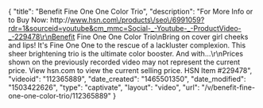 {
    "title": "Benefit Fine One One Color Trio",
    "description": "For More Info or to Buy Now: http:\/\/www.hsn.com\/products\/seo\/6991059?rdr=1&sourceid=youtube&cm_mmc=Social-_-Youtube-_-ProductVideo-_-229478\r\nBenefit Fine One One Color Trio\nBring on cover girl cheeks and lips! It's Fine One One to the rescue of a lackluster complexion. This sheer brightening trio is the ultimate color booster. And with...\r\nPrices shown on the previously recorded video may not represent the current price.  View hsn.com to view the current selling price. HSN Item #229478",
    "videoid": "112365889",
    "date_created": "1465501350",
    "date_modified": "1503422626",
    "type": "captivate",
    "layout": "video",
    "url": "\/v\/benefit-fine-one-one-color-trio\/112365889"
}